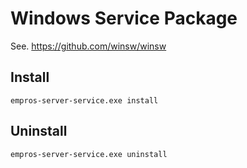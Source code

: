# Windows Service Package

See. https://github.com/winsw/winsw

## Install

```
empros-server-service.exe install
```

## Uninstall

```
empros-server-service.exe uninstall
```
